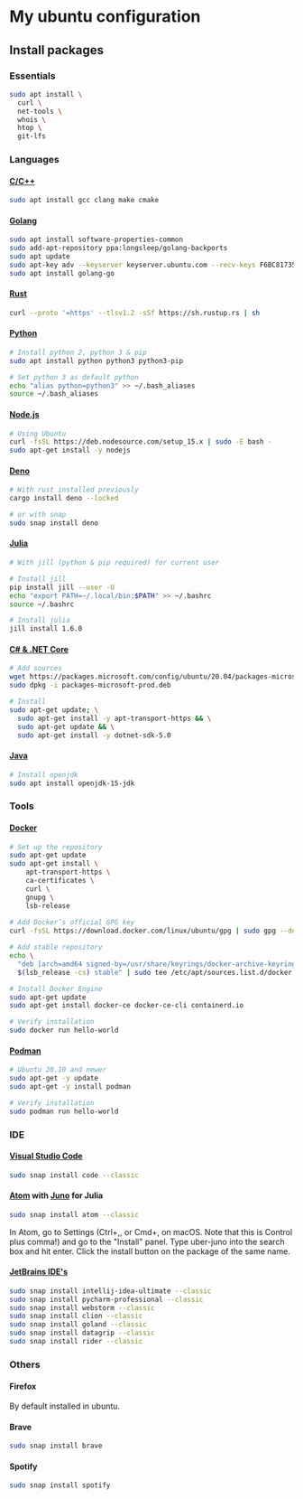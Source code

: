 # My ubuntu configuration


## Install packages

### Essentials

```sh
sudo apt install \
  curl \
  net-tools \
  whois \
  htop \ 
  git-lfs
```


### Languages

#### [C/C++](https://www.cplusplus.com/)

```sh
sudo apt install gcc clang make cmake
```

#### [Golang](https://github.com/golang/go/wiki/Ubuntu) 

```sh
sudo apt install software-properties-common
sudo add-apt-repository ppa:longsleep/golang-backports
sudo apt update
sudo apt-key adv --keyserver keyserver.ubuntu.com --recv-keys F6BC817356A3D45E
sudo apt install golang-go
```

#### [Rust](https://www.rust-lang.org/tools/install)

```sh
curl --proto '=https' --tlsv1.2 -sSf https://sh.rustup.rs | sh
```

#### [Python](https://www.python.org/)

```sh
# Install python 2, python 3 & pip
sudo apt install python python3 python3-pip

# Set python 3 as default python
echo "alias python=python3" >> ~/.bash_aliases
source ~/.bash_aliases
```

#### [Node.js](https://github.com/nodesource/distributions)

```sh
# Using Ubuntu
curl -fsSL https://deb.nodesource.com/setup_15.x | sudo -E bash -
sudo apt-get install -y nodejs
```

#### [Deno](https://deno.land/)

```sh
# With rust installed previously
cargo install deno --locked

# or with snap
sudo snap install deno
```

#### [Julia](https://julialang.org/)

```sh
# With jill (python & pip required) for current user

# Install jill
pip install jill --user -U
echo "export PATH=~/.local/bin:$PATH" >> ~/.bashrc
source ~/.bashrc

# Install julia
jill install 1.6.0
```

#### [C# & .NET Core](https://docs.microsoft.com/en-US/dotnet/core/install/linux-ubuntu#2010-)

```sh
# Add sources
wget https://packages.microsoft.com/config/ubuntu/20.04/packages-microsoft-prod.deb -O packages-microsoft-prod.deb
sudo dpkg -i packages-microsoft-prod.deb

# Install
sudo apt-get update; \
  sudo apt-get install -y apt-transport-https && \
  sudo apt-get update && \
  sudo apt-get install -y dotnet-sdk-5.0
```

#### [Java](https://www.java.com/en/download/)

```sh
# Install openjdk
sudo apt install openjdk-15-jdk
```

### Tools

#### [Docker](https://docs.docker.com/)

```sh
# Set up the repository
sudo apt-get update
sudo apt-get install \
    apt-transport-https \
    ca-certificates \
    curl \
    gnupg \
    lsb-release
    
# Add Docker’s official GPG key
curl -fsSL https://download.docker.com/linux/ubuntu/gpg | sudo gpg --dearmor -o /usr/share/keyrings/docker-archive-keyring.gpg

# Add stable repository
echo \
  "deb [arch=amd64 signed-by=/usr/share/keyrings/docker-archive-keyring.gpg] https://download.docker.com/linux/ubuntu \
  $(lsb_release -cs) stable" | sudo tee /etc/apt/sources.list.d/docker.list > /dev/null

# Install Docker Engine
sudo apt-get update
sudo apt-get install docker-ce docker-ce-cli containerd.io

# Verify installation
sudo docker run hello-world
```

#### [Podman](https://podman.io/)

```sh
# Ubuntu 20.10 and newer
sudo apt-get -y update
sudo apt-get -y install podman

# Verify installation
sudo podman run hello-world
```

### IDE

#### [Visual Studio Code](https://code.visualstudio.com/)

```sh
sudo snap install code --classic
```

#### [Atom](https://atom.io/) with [Juno](https://junolab.org/) for Julia

```sh
sudo snap install atom --classic
```

In Atom, go to Settings (Ctrl+,, or Cmd+, on macOS. Note that this is Control plus comma!) and go to the "Install" panel.
Type uber-juno into the search box and hit enter. Click the install button on the package of the same name.

#### [JetBrains IDE's](https://www.jetbrains.com)

```sh
sudo snap install intellij-idea-ultimate --classic
sudo snap install pycharm-professional --classic
sudo snap install webstorm --classic
sudo snap install clion --classic
sudo snap install goland --classic
sudo snap install datagrip --classic
sudo snap install rider --classic
```

### Others

#### Firefox 

By default installed in ubuntu.

#### Brave

```sh
sudo snap install brave
```

#### Spotify

```sh
sudo snap install spotify
```
